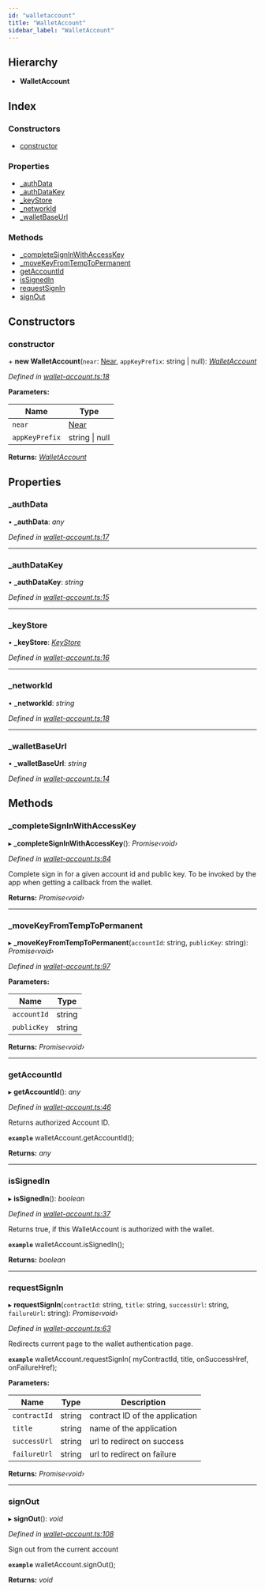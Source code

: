 ```yaml
---
id: "walletaccount"
title: "WalletAccount"
sidebar_label: "WalletAccount"
---
```


## Hierarchy

* **WalletAccount**

## Index

### Constructors

* [constructor](walletaccount.md#constructor)

### Properties

* [_authData](walletaccount.md#_authdata)
* [_authDataKey](walletaccount.md#_authdatakey)
* [_keyStore](walletaccount.md#_keystore)
* [_networkId](walletaccount.md#_networkid)
* [_walletBaseUrl](walletaccount.md#_walletbaseurl)

### Methods

* [_completeSignInWithAccessKey](walletaccount.md#_completesigninwithaccesskey)
* [_moveKeyFromTempToPermanent](walletaccount.md#_movekeyfromtemptopermanent)
* [getAccountId](walletaccount.md#getaccountid)
* [isSignedIn](walletaccount.md#issignedin)
* [requestSignIn](walletaccount.md#requestsignin)
* [signOut](walletaccount.md#signout)

## Constructors

###  constructor

\+ **new WalletAccount**(`near`: [Near](near.md), `appKeyPrefix`: string | null): *[WalletAccount](walletaccount.md)*

*Defined in [wallet-account.ts:18](https://github.com/nearprotocol/nearlib/blob/88ad17d/src.ts/wallet-account.ts#L18)*

**Parameters:**

Name | Type |
------ | ------ |
`near` | [Near](near.md) |
`appKeyPrefix` | string &#124; null |

**Returns:** *[WalletAccount](walletaccount.md)*

## Properties

###  _authData

• **_authData**: *any*

*Defined in [wallet-account.ts:17](https://github.com/nearprotocol/nearlib/blob/88ad17d/src.ts/wallet-account.ts#L17)*

___

###  _authDataKey

• **_authDataKey**: *string*

*Defined in [wallet-account.ts:15](https://github.com/nearprotocol/nearlib/blob/88ad17d/src.ts/wallet-account.ts#L15)*

___

###  _keyStore

• **_keyStore**: *[KeyStore](keystore.md)*

*Defined in [wallet-account.ts:16](https://github.com/nearprotocol/nearlib/blob/88ad17d/src.ts/wallet-account.ts#L16)*

___

###  _networkId

• **_networkId**: *string*

*Defined in [wallet-account.ts:18](https://github.com/nearprotocol/nearlib/blob/88ad17d/src.ts/wallet-account.ts#L18)*

___

###  _walletBaseUrl

• **_walletBaseUrl**: *string*

*Defined in [wallet-account.ts:14](https://github.com/nearprotocol/nearlib/blob/88ad17d/src.ts/wallet-account.ts#L14)*

## Methods

###  _completeSignInWithAccessKey

▸ **_completeSignInWithAccessKey**(): *Promise‹void›*

*Defined in [wallet-account.ts:84](https://github.com/nearprotocol/nearlib/blob/88ad17d/src.ts/wallet-account.ts#L84)*

Complete sign in for a given account id and public key. To be invoked by the app when getting a callback from the wallet.

**Returns:** *Promise‹void›*

___

###  _moveKeyFromTempToPermanent

▸ **_moveKeyFromTempToPermanent**(`accountId`: string, `publicKey`: string): *Promise‹void›*

*Defined in [wallet-account.ts:97](https://github.com/nearprotocol/nearlib/blob/88ad17d/src.ts/wallet-account.ts#L97)*

**Parameters:**

Name | Type |
------ | ------ |
`accountId` | string |
`publicKey` | string |

**Returns:** *Promise‹void›*

___

###  getAccountId

▸ **getAccountId**(): *any*

*Defined in [wallet-account.ts:46](https://github.com/nearprotocol/nearlib/blob/88ad17d/src.ts/wallet-account.ts#L46)*

Returns authorized Account ID.

**`example`** 
walletAccount.getAccountId();

**Returns:** *any*

___

###  isSignedIn

▸ **isSignedIn**(): *boolean*

*Defined in [wallet-account.ts:37](https://github.com/nearprotocol/nearlib/blob/88ad17d/src.ts/wallet-account.ts#L37)*

Returns true, if this WalletAccount is authorized with the wallet.

**`example`** 
walletAccount.isSignedIn();

**Returns:** *boolean*

___

###  requestSignIn

▸ **requestSignIn**(`contractId`: string, `title`: string, `successUrl`: string, `failureUrl`: string): *Promise‹void›*

*Defined in [wallet-account.ts:63](https://github.com/nearprotocol/nearlib/blob/88ad17d/src.ts/wallet-account.ts#L63)*

Redirects current page to the wallet authentication page.

**`example`** 
  walletAccount.requestSignIn(
    myContractId,
    title,
    onSuccessHref,
    onFailureHref);

**Parameters:**

Name | Type | Description |
------ | ------ | ------ |
`contractId` | string | contract ID of the application |
`title` | string | name of the application |
`successUrl` | string | url to redirect on success |
`failureUrl` | string | url to redirect on failure |

**Returns:** *Promise‹void›*

___

###  signOut

▸ **signOut**(): *void*

*Defined in [wallet-account.ts:108](https://github.com/nearprotocol/nearlib/blob/88ad17d/src.ts/wallet-account.ts#L108)*

Sign out from the current account

**`example`** 
walletAccount.signOut();

**Returns:** *void*
